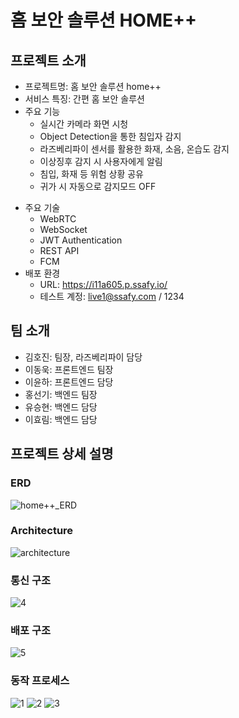 # 홈 보안 솔루션 HOME++

## 프로젝트 소개

- 프로젝트명: 홈 보안 솔루션 home++
- 서비스 특징: 간편 홈 보안 솔루션
- 주요 기능
  - 실시간 카메라 화면 시청
  - Object Detection을 통한 침입자 감지
  - 라즈베리파이 센서를 활용한 화재, 소음, 온습도 감지
  - 이상징후 감지 시 사용자에게 알림
  - 침입, 화재 등 위험 상황 공유
  - 귀가 시 자동으로 감지모드 OFF
* 주요 기술
  - WebRTC
  - WebSocket
  - JWT Authentication
  - REST API
  - FCM
* 배포 환경
  - URL: https://i11a605.p.ssafy.io/
  - 테스트 계정: live1@ssafy.com / 1234

## 팀 소개

- 김호진: 팀장, 라즈베리파이 담당
- 이동욱: 프론트엔드 팀장
- 이윤하: 프론트엔드 담당
- 홍선기: 백엔드 팀장
- 유승현: 백엔드 담당
- 이효림: 백엔드 담당

## 프로젝트 상세 설명

### ERD
![home++_ERD](/uploads/47906a4070c5809eef5876b003c062c1/home++_ERD.png)

### Architecture
![architecture](/uploads/c5a2a4569c9e355b1d6975184db5f6fb/architecture.png)

### 통신 구조
![4](/uploads/509624a70c7d8f13d9f67a3e1819aca0/4.png)

### 배포 구조
![5](/uploads/d44cb6c98428d1b213d088bdb572b615/5.png)

### 동작 프로세스
![1](/uploads/24e5f9929c2a1da977548b5296a9aad6/1.png)
![2](/uploads/81e2a9e071876bada128953bac0c52bb/2.png)
![3](/uploads/43c380af303f26a3dba54bbba2d32605/3.png)
